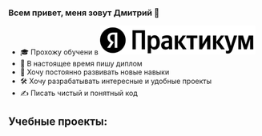 ### Всем привет, меня зовут Дмитрий 👋

- 🎓 Прохожу обучени в <img src="./src/images/orig.png" alt="Яндекс Практикум">
- 📜 В настоящее время пишу диплом
- 🚀 Хочу постоянно развивать новые навыки
- 🛠️ Хочу разрабатывать интересные и удобные проекты
- ✍️ Писать чистый и понятный код

## Учебные проекты:

<!--
**TokmakDA/TokmakDA** is a ✨ _special_ ✨ repository because its `README.md` (this file) appears on your GitHub profile.

Here are some ideas to get you started:

- 🔭 I’m currently working on ...
- 🌱 I’m currently learning ...
- 👯 I’m looking to collaborate on ...
- 🤔 I’m looking for help with ...
- 💬 Ask me about ...
- 📫 How to reach me: ...
- 😄 Pronouns: ...
- ⚡ Fun fact: ...
-->
